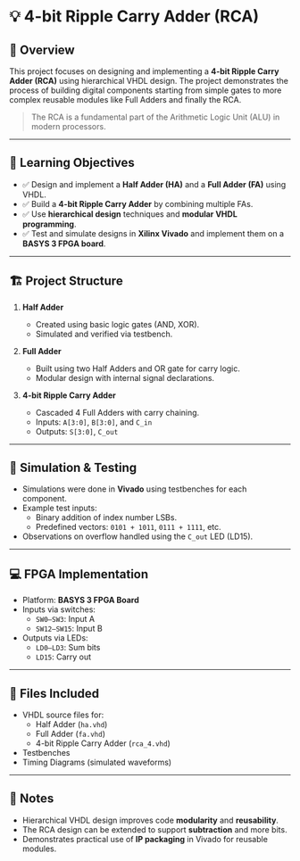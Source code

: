 
# 💡 4-bit Ripple Carry Adder (RCA)
 

## 📘 Overview

This project focuses on designing and implementing a **4-bit Ripple Carry Adder (RCA)** using hierarchical VHDL design. The project demonstrates the process of building digital components starting from simple gates to more complex reusable modules like Full Adders and finally the RCA.

> The RCA is a fundamental part of the Arithmetic Logic Unit (ALU) in modern processors.

---

## 🎯 Learning Objectives

- ✅ Design and implement a **Half Adder (HA)** and a **Full Adder (FA)** using VHDL.
- ✅ Build a **4-bit Ripple Carry Adder** by combining multiple FAs.
- ✅ Use **hierarchical design** techniques and **modular VHDL programming**.
- ✅ Test and simulate designs in **Xilinx Vivado** and implement them on a **BASYS 3 FPGA board**.

---

## 🏗️ Project Structure

1. **Half Adder**  
   - Created using basic logic gates (AND, XOR).  
   - Simulated and verified via testbench.

2. **Full Adder**  
   - Built using two Half Adders and OR gate for carry logic.  
   - Modular design with internal signal declarations.

3. **4-bit Ripple Carry Adder**  
   - Cascaded 4 Full Adders with carry chaining.  
   - Inputs: `A[3:0]`, `B[3:0]`, and `C_in`  
   - Outputs: `S[3:0]`, `C_out`

---

## 🧪 Simulation & Testing

- Simulations were done in **Vivado** using testbenches for each component.
- Example test inputs:
  - Binary addition of index number LSBs.
  - Predefined vectors: `0101 + 1011`, `0111 + 1111`, etc.
- Observations on overflow handled using the `C_out` LED (LD15).

---

## 💻 FPGA Implementation

- Platform: **BASYS 3 FPGA Board**
- Inputs via switches:
  - `SW0–SW3`: Input A
  - `SW12–SW15`: Input B
- Outputs via LEDs:
  - `LD0–LD3`: Sum bits
  - `LD15`: Carry out

---

## 📁 Files Included

- VHDL source files for:
  - Half Adder (`ha.vhd`)
  - Full Adder (`fa.vhd`)
  - 4-bit Ripple Carry Adder (`rca_4.vhd`)
- Testbenches
- Timing Diagrams (simulated waveforms)


---

## 📌 Notes

- Hierarchical VHDL design improves code **modularity** and **reusability**.
- The RCA design can be extended to support **subtraction** and more bits.
- Demonstrates practical use of **IP packaging** in Vivado for reusable modules.


